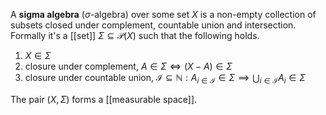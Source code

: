 
A **sigma algebra** ($\sigma$-algebra) over some set $X$ is a non-empty collection of subsets closed under complement, countable union and intersection. Formally it's a [[set]] $\Sigma \subseteq \mathcal{P}(X)$ such that the following holds.
1. $X \in \Sigma$
2. closure under complement, $A \in \Sigma \iff (X - A) \in \Sigma$
3. closure under countable union, $\mathcal{I}\subseteq \mathbb{N} : A_{i \in \mathcal{I}} \in \Sigma \implies \bigcup_{i \in \mathcal{ I}} A_{i} \in \Sigma$

The pair $(X, \Sigma)$ forms a [[measurable space]].